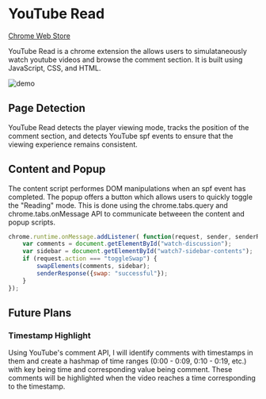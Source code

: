 # YouTube Read
[Chrome Web Store][live]

[live]:https://chrome.google.com/webstore/detail/youtube-read/clkagagdbmhalkhdfoiahbgdgepijhfg

YouTube Read is a chrome extension the allows users to simulataneously watch youtube videos and browse the comment section. It is  built using JavaScript, CSS, and HTML.

[demo]: ./read_demo.gif

![demo]
## Page Detection

YouTube Read detects the player viewing mode, tracks the position of the comment section, and detects YouTube spf events to ensure that the viewing experience remains consistent.

## Content and Popup

The content script performes DOM manipulations when an spf event has completed. The popup offers a button which allows users to quickly toggle the "Reading" mode. This is done using the chrome.tabs.query and chrome.tabs.onMessage API to communicate betweeen the content and popup scripts.

```javascript
chrome.runtime.onMessage.addListener( function(request, sender, senderResponse) {
    var comments = document.getElementById("watch-discussion");
    var sidebar = document.getElementById("watch7-sidebar-contents");
    if (request.action === "toggleSwap") {
        swapElements(comments, sidebar);
        senderResponse({swap: "successful"});
    }
});
```

## Future Plans

### Timestamp Highlight

Using YouTube's comment API, I will identify comments with timestamps in them and create a hashmap of time ranges (0:00 - 0:09, 0:10 - 0:19, etc.) with key being time and corresponding value being comment. These comments will be highlighted when the video reaches a time corresponding to the timestamp.